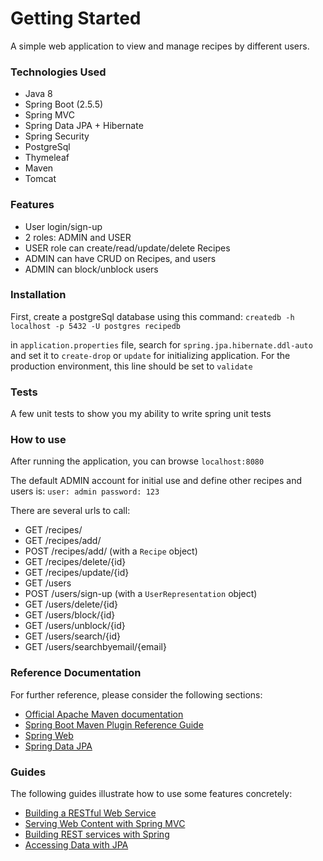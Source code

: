 # Getting Started

A simple web application to view and manage recipes by different users.

### Technologies Used
* Java 8
* Spring Boot (2.5.5)
* Spring MVC
* Spring Data JPA + Hibernate
* Spring Security
* PostgreSql
* Thymeleaf
* Maven
* Tomcat

### Features
* User login/sign-up
* 2 roles: ADMIN and USER
* USER role can create/read/update/delete Recipes
* ADMIN can have CRUD on Recipes, and users
* ADMIN can block/unblock users


### Installation
First, create a postgreSql database using this command:
`createdb -h localhost -p 5432 -U postgres recipedb`

in `application.properties` file, search for `spring.jpa.hibernate.ddl-auto` and set it to `create-drop` or `update` for initializing application.
For the production environment, this line should be set to `validate`

### Tests
A few unit tests to show you my ability to write spring unit tests

### How to use
After running the application, you can browse `localhost:8080`

The default ADMIN account for initial use and define other recipes and users is:
`user: admin password: 123`

There are several urls to call:

* GET /recipes/
* GET /recipes/add/
* POST /recipes/add/ (with a `Recipe` object)
* GET /recipes/delete/{id}
* GET /recipes/update/{id}
* GET /users
* POST /users/sign-up (with a `UserRepresentation` object)
* GET /users/delete/{id}
* GET /users/block/{id}
* GET /users/unblock/{id}
* GET /users/search/{id}
* GET /users/searchbyemail/{email}

### Reference Documentation
For further reference, please consider the following sections:

* [Official Apache Maven documentation](https://maven.apache.org/guides/index.html)
* [Spring Boot Maven Plugin Reference Guide](https://docs.spring.io/spring-boot/docs/2.4.5/maven-plugin/reference/html/)
* [Spring Web](https://docs.spring.io/spring-boot/docs/2.4.5/reference/htmlsingle/#boot-features-developing-web-applications)
* [Spring Data JPA](https://docs.spring.io/spring-boot/docs/2.4.5/reference/htmlsingle/#boot-features-jpa-and-spring-data)

### Guides
The following guides illustrate how to use some features concretely:

* [Building a RESTful Web Service](https://spring.io/guides/gs/rest-service/)
* [Serving Web Content with Spring MVC](https://spring.io/guides/gs/serving-web-content/)
* [Building REST services with Spring](https://spring.io/guides/tutorials/bookmarks/)
* [Accessing Data with JPA](https://spring.io/guides/gs/accessing-data-jpa/)
